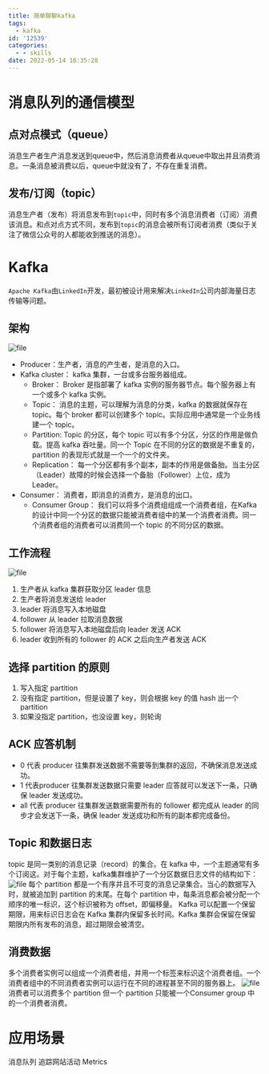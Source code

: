 ```yaml
---
title: 简单聊聊kafka
tags:
  - kafka
id: '12539'
categories:
  - - skills
date: 2022-05-14 16:35:28
---
```


# 消息队列的通信模型

## 点对点模式（queue）

消息生产者生产消息发送到queue中，然后消息消费者从queue中取出并且消费消息。一条消息被消费以后，queue中就没有了，不存在重复消费。

## 发布/订阅（topic）

消息生产者（发布）将消息发布到`topic`中，同时有多个消息消费者（订阅）消费该消息。和点对点方式不同，发布到`topic`的消息会被所有订阅者消费（类似于关注了微信公众号的人都能收到推送的消息）。

# Kafka

`Apache Kafka`由`LinkedIn`开发，最初被设计用来解决`LinkedIn`公司内部海量日志传输等问题。

## 架构

![file](https://www.52ynn.top/wp-content/uploads/2022/05/627f6d0f5c780.png)

*   Producer：生产者，消息的产生者，是消息的入口。
*   Kafka cluster： kafka 集群，一台或多台服务器组成。
    *   Broker： Broker 是指部署了 kafka 实例的服务器节点。每个服务器上有一个或多个 kafka 实例。
    *   Topic： 消息的主题，可以理解为消息的分类，kafka 的数据就保存在 topic。每个 broker 都可以创建多个 topic。实际应用中通常是一个业务线建一个 topic。
    *   Partition: Topic 的分区，每个 topic 可以有多个分区，分区的作用是做负载。提高 kafka 吞吐量。同一个 Topic 在不同的分区的数据是不重复的，partition 的表现形式就是一个一个的文件夹。
    *   Replication： 每一个分区都有多个副本，副本的作用是做备胎。当主分区（Leader）故障的时候会选择一个备胎（Follower）上位，成为 Leader。
*   Consumer： 消费者，即消息的消费方，是消息的出口。
    *   Consumer Group： 我们可以将多个消费组组成一个消费者组，在Kafka 的设计中同一个分区的数据只能被消费者组中的某一个消费者消费。同一个消费者组的消费者可以消费同一个 topic 的不同分区的数据。

## 工作流程

![file](https://www.52ynn.top/wp-content/uploads/2022/05/627f708252162.png)

1.  生产者从 kafka 集群获取分区 leader 信息
2.  生产者将消息发送给 leader
3.  leader 将消息写入本地磁盘
4.  follower 从 leader 拉取消息数据
5.  follower 将消息写入本地磁盘后向 leader 发送 ACK
6.  leader 收到所有的 follower 的 ACK 之后向生产者发送 ACK

## 选择 partition 的原则

1.  写入指定 partition
2.  没有指定 partition，但是设置了 key，则会根据 key 的值 hash 出一个 partition
3.  如果没指定 partition，也没设置 key，则轮询

## ACK 应答机制

*   0 代表 producer 往集群发送数据不需要等到集群的返回，不确保消息发送成功。
*   1 代表producer 往集群发送数据只需要 leader 应答就可以发送下一条，只确保 leader 发送成功。
*   all 代表 producer 往集群发送数据需要所有的 follower 都完成从 leader 的同步才会发送下一条，确保 leader 发送成功和所有的副本都完成备份。

## Topic 和数据日志

topic 是同一类别的消息记录（record）的集合。在 kafka 中，一个主题通常有多个订阅这。对于每个主题，kafka集群维护了一个分区数据日志文件的结构如下： ![file](https://www.52ynn.top/wp-content/uploads/2022/05/627f73d5c6f48.png) 每个 partition 都是一个有序并且不可变的消息记录集合。当心的数据写入时，就被追加到 partition 的末尾。在每个 partition 中，每条消息都会被分配一个顺序的唯一标识，这个标识被称为 offset，即偏移量。 Kafka 可以配置一个保留期限，用来标识日志会在 Kafka 集群内保留多长时间。Kafka 集群会保留在保留期限内所有发布的消息，超过期限会被清空。

## 消费数据

多个消费者实例可以组成一个消费者组，并用一个标签来标识这个消费者组。一个消费者组中的不同消费者实例可以运行在不同的进程甚至不同的服务器上。 ![file](https://www.52ynn.top/wp-content/uploads/2022/05/627f750fde275.png) 消费者可以消费多个 partition 但一个 partition 只能被一个Consumer group 中的一个消费者消费。

# 应用场景

消息队列 追踪网站活动 Metrics